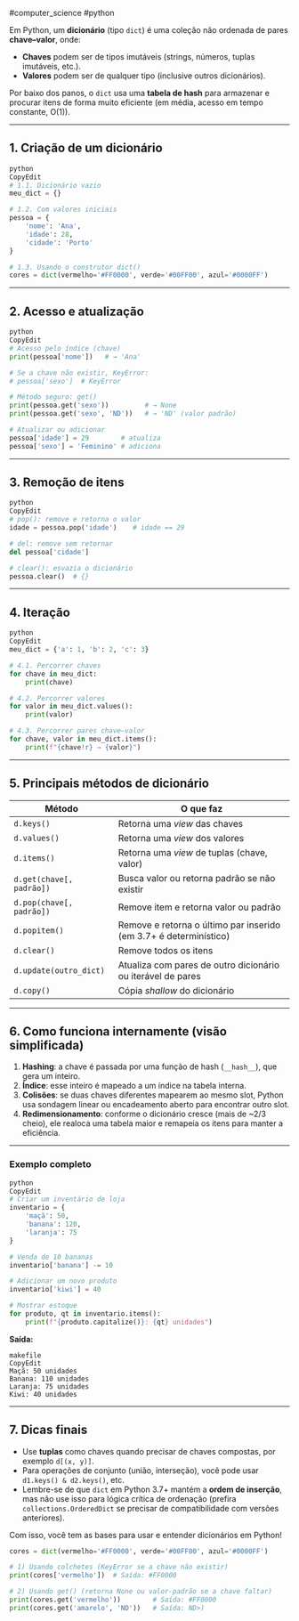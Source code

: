 #computer_science #python 

Em Python, um **dicionário** (tipo `dict`) é uma coleção não ordenada de pares **chave–valor**, onde:

- **Chaves** podem ser de tipos imutáveis (strings, números, tuplas imutáveis, etc.).
- **Valores** podem ser de qualquer tipo (inclusive outros dicionários).

Por baixo dos panos, o `dict` usa uma **tabela de hash** para armazenar e procurar itens de forma muito eficiente (em média, acesso em tempo constante, O(1)).

---

## 1. Criação de um dicionário

```python
python
CopyEdit
# 1.1. Dicionário vazio
meu_dict = {}

# 1.2. Com valores iniciais
pessoa = {
    'nome': 'Ana',
    'idade': 28,
    'cidade': 'Porto'
}

# 1.3. Usando o construtor dict()
cores = dict(vermelho='#FF0000', verde='#00FF00', azul='#0000FF')

```

---

## 2. Acesso e atualização

```python
python
CopyEdit
# Acesso pelo índice (chave)
print(pessoa['nome'])   # → 'Ana'

# Se a chave não existir, KeyError:
# pessoa['sexo']  # KeyError

# Método seguro: get()
print(pessoa.get('sexo'))         # → None
print(pessoa.get('sexo', 'ND'))   # → 'ND' (valor padrão)

# Atualizar ou adicionar
pessoa['idade'] = 29        # atualiza
pessoa['sexo'] = 'Feminino' # adiciona

```

---

## 3. Remoção de itens

```python
python
CopyEdit
# pop(): remove e retorna o valor
idade = pessoa.pop('idade')    # idade == 29

# del: remove sem retornar
del pessoa['cidade']

# clear(): esvazia o dicionário
pessoa.clear()  # {}

```

---

## 4. Iteração

```python
python
CopyEdit
meu_dict = {'a': 1, 'b': 2, 'c': 3}

# 4.1. Percorrer chaves
for chave in meu_dict:
    print(chave)

# 4.2. Percorrer valores
for valor in meu_dict.values():
    print(valor)

# 4.3. Percorrer pares chave–valor
for chave, valor in meu_dict.items():
    print(f"{chave!r} → {valor}")

```

---

## 5. Principais métodos de dicionário

|Método|O que faz|
|---|---|
|`d.keys()`|Retorna uma _view_ das chaves|
|`d.values()`|Retorna uma _view_ dos valores|
|`d.items()`|Retorna uma _view_ de tuplas (chave, valor)|
|`d.get(chave[, padrão])`|Busca valor ou retorna padrão se não existir|
|`d.pop(chave[, padrão])`|Remove item e retorna valor ou padrão|
|`d.popitem()`|Remove e retorna o último par inserido (em 3.7+ é determinístico)|
|`d.clear()`|Remove todos os itens|
|`d.update(outro_dict)`|Atualiza com pares de outro dicionário ou iterável de pares|
|`d.copy()`|Cópia _shallow_ do dicionário|

---

## 6. Como funciona internamente (visão simplificada)

1. **Hashing**: a chave é passada por uma função de hash (`__hash__`), que gera um inteiro.
2. **Índice**: esse inteiro é mapeado a um índice na tabela interna.
3. **Colisões**: se duas chaves diferentes mapearem ao mesmo slot, Python usa sondagem linear ou encadeamento aberto para encontrar outro slot.
4. **Redimensionamento**: conforme o dicionário cresce (mais de ~2/3 cheio), ele realoca uma tabela maior e remapeia os itens para manter a eficiência.

---

### Exemplo completo

```python
python
CopyEdit
# Criar um inventário de loja
inventario = {
    'maçã': 50,
    'banana': 120,
    'laranja': 75
}

# Venda de 10 bananas
inventario['banana'] -= 10

# Adicionar um novo produto
inventario['kiwi'] = 40

# Mostrar estoque
for produto, qt in inventario.items():
    print(f"{produto.capitalize()}: {qt} unidades")

```

**Saída:**

```
makefile
CopyEdit
Maçã: 50 unidades
Banana: 110 unidades
Laranja: 75 unidades
Kiwi: 40 unidades

```

---

## 7. Dicas finais

- Use **tuplas** como chaves quando precisar de chaves compostas, por exemplo `d[(x, y)]`.
- Para operações de conjunto (união, interseção), você pode usar `d1.keys() & d2.keys()`, etc.
- Lembre-se de que `dict` em Python 3.7+ mantém a **ordem de inserção**, mas não use isso para lógica crítica de ordenação (prefira `collections.OrderedDict` se precisar de compatibilidade com versões anteriores).

Com isso, você tem as bases para usar e entender dicionários em Python!


```python
cores = dict(vermelho='#FF0000', verde='#00FF00', azul='#0000FF')

# 1) Usando colchetes (KeyError se a chave não existir)
print(cores['vermelho'])  # Saída: #FF0000

# 2) Usando get() (retorna None ou valor-padrão se a chave faltar)
print(cores.get('vermelho'))        # Saída: #FF0000
print(cores.get('amarelo', 'ND'))   # Saída: ND>)
```